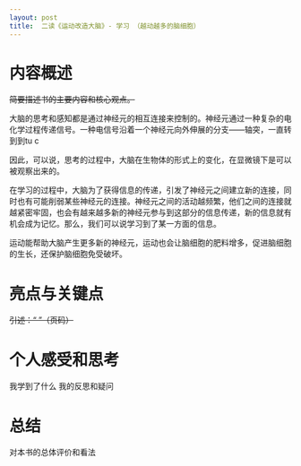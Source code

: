 ```yaml
---
layout: post
title:  二读《运动改造大脑》- 学习 （越动越多的脑细胞）
---
```


# 内容概述


~~简要描述书的主要内容和核心观点。~~

大脑的思考和感知都是通过神经元的相互连接来控制的。神经元通过一种复杂的电化学过程传递信号。一种电信号沿着一个神经元向外伸展的分支——轴突，一直转到到tu c

因此，可以说，思考的过程中，大脑在生物体的形式上的变化，在显微镜下是可以被观察出来的。

在学习的过程中，大脑为了获得信息的传递，引发了神经元之间建立新的连接，同时也有可能削弱某些神经元的连接。神经元之间的活动越频繁，他们之间的连接就越紧密牢固，也会有越来越多新的神经元参与到这部分的信息传递，新的信息就有机会成为记忆。那么，我们可以说学习到了某一方面的信息。

运动能帮助大脑产生更多新的神经元，运动也会让脑细胞的肥料增多，促进脑细胞的生长，还保护脑细胞免受破坏。

# 亮点与关键点

~~引述：“ ”（页码）~~


# 个人感受和思考
我学到了什么
我的反思和疑问

# 总结
对本书的总体评价和看法
<!--stackedit_data:
eyJoaXN0b3J5IjpbLTUyMjI2MTcxLDExOTUwNzUzNTAsLTE4OD
g3MjQ5OTFdfQ==
-->